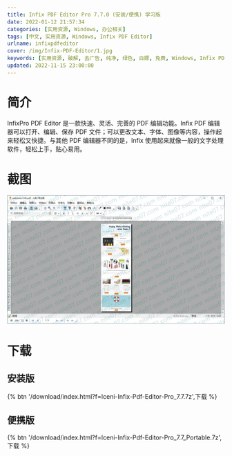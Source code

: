 ```yaml
---
title: Infix PDF Editor Pro 7.7.0 (安装/便携) 学习版
date: 2022-01-12 21:57:34
categories: [实用资源, Windows, 办公相关]
tags: [中文, 实用资源, Windows, Infix PDF Editor]
urlname: infixpdfeditor
cover: /img/Infix-PDF-Editor/1.jpg
keywords: [实用资源, 破解, 去广告, 纯净, 绿色, 白嫖, 免费, Windows, Infix PDF Editor]
updated: 2022-11-15 23:00:00
---
```


# 简介

InfixPro PDF Editor 是一款快速、灵活、完善的 PDF 编辑功能。Infix PDF 编辑器可以打开、编辑、保存 PDF 文件；可以更改文本、字体、图像等内容，操作起来轻松又快捷。与其他 PDF 编辑器不同的是，Infix 使用起来就像一般的文字处理软件，轻松上手，贴心易用。

# 截图

![](/img/Infix-PDF-Editor/2.jpg)

# 下载

## 安装版

{% btn '/download/index.html?f=Iceni-Infix-Pdf-Editor-Pro_7.7.7z',下载 %}

## 便携版

{% btn '/download/index.html?f=Iceni-Infix-Pdf-Editor-Pro_7.7_Portable.7z',下载 %}
